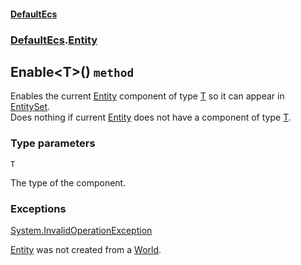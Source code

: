 #### [DefaultEcs](./DefaultEcs.md 'DefaultEcs')
### [DefaultEcs](./DefaultEcs.md#DefaultEcs 'DefaultEcs').[Entity](./DefaultEcs-Entity.md 'DefaultEcs.Entity')
## Enable&lt;T&gt;() `method`
Enables the current [Entity](./DefaultEcs-Entity.md 'DefaultEcs.Entity') component of type [T](#DefaultEcs-Entity-Enable-T-()-T 'DefaultEcs.Entity.Enable&lt;T&gt;().T') so it can appear in [EntitySet](./DefaultEcs-EntitySet.md 'DefaultEcs.EntitySet').  
Does nothing if current [Entity](./DefaultEcs-Entity.md 'DefaultEcs.Entity') does not have a component of type [T](#DefaultEcs-Entity-Enable-T-()-T 'DefaultEcs.Entity.Enable&lt;T&gt;().T').
### Type parameters

<a name='DefaultEcs-Entity-Enable-T-()-T'></a>
`T`

The type of the component.
### Exceptions

[System.InvalidOperationException](https://docs.microsoft.com/en-us/dotnet/api/System.InvalidOperationException 'System.InvalidOperationException')

[Entity](./DefaultEcs-Entity.md 'DefaultEcs.Entity') was not created from a [World](./DefaultEcs-World.md 'DefaultEcs.World').
